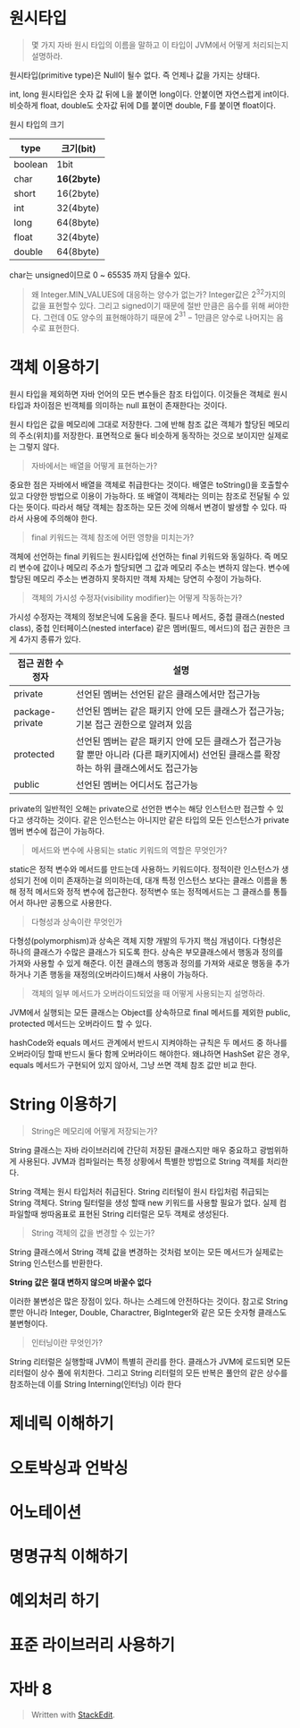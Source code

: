 # 원시타입

> 몇 가지 자바 원시 타입의 이름을 말하고 이 타입이  JVM에서 어떻게 처리되는지 설명하라.

원시타입(primitive type)은 Null이 될수 없다. 즉 언제나 값을 가지는 상태다. 

int, long 원시타입은 숫자 값 뒤에 L을 붙이면 long이다.  안붙이면 자연스럽게 int이다. 비슷하게 float, double도 숫자값 뒤에 D를 붙이면 double, F를 붙이면 float이다.

원시 타입의 크기

| type| 크기(bit)  |
|--|--|
|boolean | 1bit |
|char | **16(2byte)** |
|short | 16(2byte) |
|int | 32(4byte) |
|long | 64(8byte) |
|float | 32(4byte) |
|double | 64(8byte) |

char는 unsigned이므로 0 ~ 65535 까지 담을수 있다. 

> 왜 Integer.MIN_VALUES에 대응하는 양수가 없는가?
> Integer값은 $2^{32}$가지의 값을 표현할수 있다. 그리고 signed이기 때문에 절반 만큼은 음수를 위해 써야한다.  그런데 0도 양수의 표현해야하기 때문에 $2^{31}-1$만큼은 양수로 나머지는 음수로 표현한다.

# 객체 이용하기

원시 타입을 제외하면 자바 언어의 모든 변수들은 참조 타입이다. 이것들은 객체로 원시타입과 차이점은 빈객체를 의미하는 null 표현이 존재한다는 것이다.

원시 타입은 값을 메모리에 그대로 저장한다. 그에 반해 참조 값은 객체가 할당된 메모리의 주소(위치)를 저장한다. 표면적으로 둘다 비슷하게 동작하는 것으로 보이지만 실제로는 그렇지 않다. 

> 자바에서는 배열을 어떻게 표현하는가?

중요한 점은 자바에서 배열을 객체로 취급한다는 것이다. 배열은 toString()을 호출할수 있고 다양한 방법으로 이용이 가능하다. 또 배열이 객체라는 의미는 참조로 전달될 수 있다는 뜻이다. 따라서 해당 객체는 참조하는 모든 것에 의해서 변경이 발생할 수 있다. 따라서 사용에 주의해야 한다. 

> final 키워드는 객체 참조에 어떤 영향을 미치는가?

객체에 선언하는 final 키워드는 원시타입에 선언하는 final 키워드와 동일하다. 즉 메모리 변수에 값이나 메모리 주소가 할당되면 그 값과 메모리 주소는 변하지 않는다. 변수에 할당된 메모리 주소는 변경하지 못하지만 객체 자체는 당연히 수정이 가능하다.

> 객체의 가시성 수정자(visibility modifier)는 어떻게 작동하는가? 

가시성 수정자는 객체의 정보은닉에 도움을 준다. 필드나 메서드, 중첩 클래스(nested class), 중첩 인터페이스(nested interface) 같은  멤버(필드, 메서드)의 접근 권한은 크게 4가지 종류가 있다. 

| 접근 권한 수정자 | 설명 |
|--|--|
|private| 선언된 멤버는 선언된 같은 클래스에서만 접근가능 |
|package-private| 선언된 멤버는 같은 패키지 안에 모든 클래스가 접근가능; 기본 접근 권한으로 알려져 있음 |
|protected| 선언된 멤버는 같은 패키지 안에 모든 클래스가 접근가능할 뿐만 아니라 (다른 패키지에서) 선언된 클래스를 확장하는 하위 클래스에서도 접근가능|
|public| 선언된 멤버는 어디서도 접근가능|

private의 일반적인 오해는 private으로 선언한 변수는 해당 인스턴스만 접근할 수 있다고 생각하는 것이다. 같은 인스턴스는 아니지만 같은 타입의 모든 인스턴스가 private 멤버 변수에 접근이 가능하다. 

> 메서드와 변수에 사용되는 static 키워드의 역할은 무엇인가?

static은 정적 변수와 메서드를 만드는데 사용하느 키워드이다. 정적이란 인스턴스가 생성되기 전에 이미 존재하는걸 의미하는데, 대개 특정 인스턴스 보다는 클래스 이름을 통해 정적 메서드와 정적 변수에 접근한다. 정적변수 또는 정적메서드는 그 클래스를 통틀어서 하나만 공통으로 사용한다.

> 다형성과 상속이란 무엇인가

다형성(polymorphism)과 상속은 객체 지향 개발의 두가지 핵심 개념이다. 
다형성은 하나의 클래스가 수많은 클래스가 되도록 한다.
상속은 부모클래스에서 행동과 정의를 가져와 사용할 수 있게 해준다. 이전 클래스의 행동과 정의를 가져와 새로운 행동을 추가하거나 기존 행동을 재정의(오버라이드)해서 사용이 가능하다. 

> 객체의 일부 메서드가 오버라이드되었을 때 어떻게 사용되는지 설명하라. 

JVM에서 실행되는 모든 클래스는 Object를 상속하므로 final 메서드를 제외한 public, protected 메서드는 오버라이드 할 수 있다. 

hashCode와 equals 메서드 관계에서 반드시 지켜야하는 규칙은 두 메서드 중 하나를 오버라이딩 할때 반드시 둘다 함께 오버라이드 해야한다. 왜냐하면 HashSet 같은 경우, equals 메서드가 구현되어 있지 않아서, 그냥 쓰면 객체 참조 값만 비교 한다. 

# String 이용하기

>String은 메모리에 어떻게 저장되는가?

String 클래스는 자바 라이브러리에 간단히 저장된 클래스지만 매우 중요하고 광범위하게 사용된다. JVM과 컴파일러는 특정 상황에서 특별한 방법으로 String 객체를 처리한다. 

String 객체는 원시 타입처러 취급된다. String 리터털이 원시 타입처럼 취급되는 String 객체다. String 릴터럴을 생성 할때 new 키워드를 사용할 필요가 없다. 실제 컴파일할때 쌍따옴표로 표현된 String 리터럴은 모두 객체로 생성된다. 

> String 객체의 값을 변경할 수 있는가?

String 클래스에서 String 객체 값을 변경하는 것처럼 보이는 모든 메서드가 실제로는  String 인스턴스를 반환한다. 

**String 값은 절대 변하지 않으며 바꿀수 없다**

이러한 불변성은 많은 장점이 있다. 하나는 스레드에 안전하다는 것이다. 참고로 String 뿐만 아니라 Integer, Double, Charactrer, BigInteger와 같은 모든 숫자형 클래스도 불변형이다. 

> 인터닝이란 무엇인가?

String 리터럴은 실행할때 JVM이 특별히 관리를 한다. 클래스가 JVM에 로드되면 모든 리터럴이 상수 풀에 위치한다. 그리고 String 리터럴의 모든 반복은 풀안의 같은 상수를 참조하는데 이를 String Interning(인터닝) 이라 한다

# 제네릭 이해하기

# 오토박싱과 언박싱

# 어노테이션

# 명명규칙 이해하기

# 예외처리 하기

# 표준 라이브러리 사용하기 

# 자바 8


> Written with [StackEdit](https://stackedit.io/).
<!--stackedit_data:
eyJoaXN0b3J5IjpbLTEyNzk3NDMyNTksMTA2OTU1Mjk2MSwtMT
UyNDcwNTI5NSwxMTEzNTQxMTI2LC02NjA5OTgzMDIsLTcxNzM5
NjcyMCw0MTk2MzA4MzMsNDExODg3MzUxLDY0OTUzODg4NSwtMT
MxODU1OTU0Niw4MTExOTY0MDgsLTE2NTE5NDE4MTEsLTU0ODQ1
NTcwMSwtMTAzNjA1MTg3MiwtMTUxNDczNjc0OSwtMTQ0NTc1OD
A5NiwyMTM2NTQ0MjU5LDUyOTk3ODcwLDQwMzUyNDAwMCw4MzI4
NDc2NzldfQ==
-->